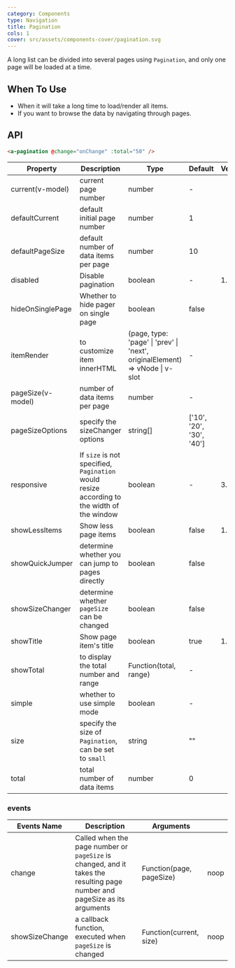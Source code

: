 ```yaml
---
category: Components
type: Navigation
title: Pagination
cols: 1
cover: src/assets/components-cover/pagination.svg
---
```


A long list can be divided into several pages using `Pagination`, and only one page will be loaded at a time.

## When To Use

- When it will take a long time to load/render all items.
- If you want to browse the data by navigating through pages.

## API

```html
<a-pagination @change="onChange" :total="50" />
```

| Property | Description | Type | Default | Version |
| --- | --- | --- | --- | --- |
| current(v-model) | current page number | number | - |  |
| defaultCurrent | default initial page number | number | 1 |  |
| defaultPageSize | default number of data items per page | number | 10 |  |
| disabled | Disable pagination | boolean | - | 1.5.0 |
| hideOnSinglePage | Whether to hide pager on single page | boolean | false |  |
| itemRender | to customize item innerHTML | (page, type: 'page' \| 'prev' \| 'next', originalElement) => vNode \| v-slot | - |  |
| pageSize(v-model) | number of data items per page | number | - |  |
| pageSizeOptions | specify the sizeChanger options | string\[] | \['10', '20', '30', '40'] |  |
| responsive | If `size` is not specified, `Pagination` would resize according to the width of the window | boolean | - | 3.1 |
| showLessItems | Show less page items | boolean | false | 1.5.0 |
| showQuickJumper | determine whether you can jump to pages directly | boolean | false |  |
| showSizeChanger | determine whether `pageSize` can be changed | boolean | false |  |
| showTitle | Show page item's title | boolean | true | 1.5.0 |
| showTotal | to display the total number and range | Function(total, range) | - |  |
| simple | whether to use simple mode | boolean | - |  |
| size | specify the size of `Pagination`, can be set to `small` | string | "" |  |
| total | total number of data items | number | 0 |  |

### events

| Events Name | Description | Arguments |  |
| --- | --- | --- | --- |
| change | Called when the page number or `pageSize` is changed, and it takes the resulting page number and pageSize as its arguments | Function(page, pageSize) | noop |
| showSizeChange | a callback function, executed when `pageSize` is changed | Function(current, size) | noop |
